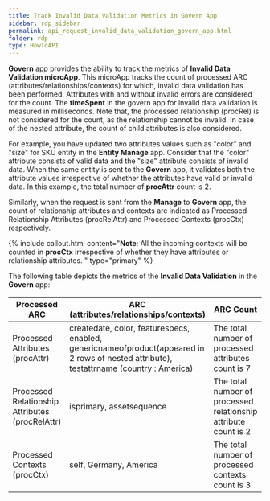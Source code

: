 ```yaml
---
title: Track Invalid Data Validation Metrics in Govern App
sidebar: rdp_sidebar
permalink: api_request_invalid_data_validation_govern_app.html
folder: rdp
type: HowToAPI
---
```


**Govern** app provides the ability to track the metrics of **Invalid Data Validation microApp**. This microApp tracks the count of processed ARC (attributes/relationships/contexts) for which, invalid data validation has been performed. Attributes with and without invalid errors are considered for the count. The **timeSpent** in the govern app for invalid data validation is measured in milliseconds. Note that, the processed relationship (procRel) is not considered for the count, as the relationship cannot be invalid. In case of the nested attribute, the count of child attributes is also considered. 

For example, you have updated two attributes values such as "color" and "size" for SKU entity in the **Entity Manage** app. Consider that the "color" attribute consists of valid data and the "size" attribute consists of invalid data. When the same entity is sent to the **Govern** app, it validates both the attribute values irrespective of whether the attributes have valid or invalid data. In this example, the total number of **procAttr** count is 2.

Similarly, when the request is sent from the **Manage** to **Govern** app, the count of relationship attributes and contexts are indicated as Processed Relationship Attributes (procRelAttr) and Processed Contexts (procCtx) respectively.

{% include callout.html content="**Note**: All the incoming contexts will be counted in **procCtx** irrespective of whether they have attributes or relationship attributes.
" type="primary" %}


The following table depicts the metrics of the **Invalid Data Validation** in the **Govern** app:

| Processed ARC  | ARC (attributes/relationships/contexts) | ARC Count | 
|-----------|---------------------------------------------------------------------|-----------|
| Processed Attributes (procAttr) | createdate, color, featurespecs, enabled, genericnameofproduct(appeared in 2 rows of nested attribute), testattrname (country : America) | The total number of processed attributes count is 7 |
| Processed Relationship Attributes (procRelAttr) | isprimary, assetsequence | The total number of processed relationship attribute count is 2 |
| Processed Contexts (procCtx) | self, Germany, America | The total number of processed contexts count is 3 |
